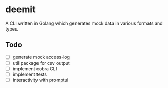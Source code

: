 # deemit
A CLI written in Golang which generates mock data in various formats and types. 


## Todo
- [ ] generate mock access-log
- [ ] util package for csv output
- [ ] implement cobra CLI
- [ ] implement tests
- [ ] interactivity with promptui
